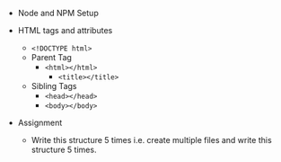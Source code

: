 - Node and NPM Setup
- HTML tags and attributes

  - `<!DOCTYPE html>`
  - Parent Tag
    - `<html></html>`
      - `<title></title>`
  - Sibling Tags
    - `<head></head>`
    - `<body></body>`

- Assignment
  - Write this structure 5 times i.e. create multiple files and write this structure 5 times.
